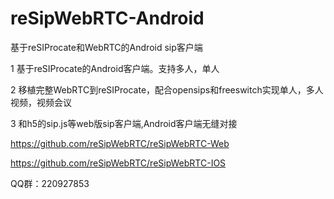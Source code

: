 # reSipWebRTC-Android

基于reSIProcate和WebRTC的Android sip客户端

1 基于reSIProcate的Android客户端。支持多人，单人

2 移植完整WebRTC到reSIProcate，配合opensips和freeswitch实现单人，多人视频，视频会议

3 和h5的sip.js等web版sip客户端,Android客户端无缝对接

https://github.com/reSipWebRTC/reSipWebRTC-Web

https://github.com/reSipWebRTC/reSipWebRTC-IOS

QQ群：220927853
